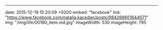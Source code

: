 ---
date: 2015-12-19 15:20:09 +0200
embed: "facebook"
link: "https://www.facebook.com/natalia.kacedan/posts/984268601644071"
img: "/img/life/00180_item.md.jpg"
imageWidth: 530
imageHeight: 795
